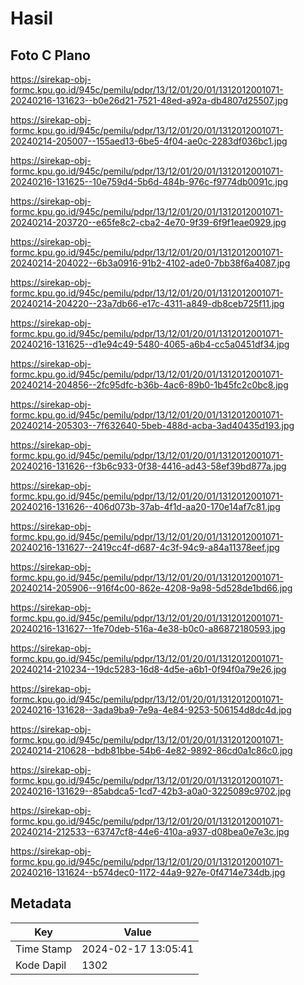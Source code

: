 # Hasil

## Foto C Plano

https://sirekap-obj-formc.kpu.go.id/945c/pemilu/pdpr/13/12/01/20/01/1312012001071-20240216-131623--b0e26d21-7521-48ed-a92a-db4807d25507.jpg

https://sirekap-obj-formc.kpu.go.id/945c/pemilu/pdpr/13/12/01/20/01/1312012001071-20240214-205007--155aed13-6be5-4f04-ae0c-2283df036bc1.jpg

https://sirekap-obj-formc.kpu.go.id/945c/pemilu/pdpr/13/12/01/20/01/1312012001071-20240216-131625--10e759d4-5b6d-484b-976c-f9774db0091c.jpg

https://sirekap-obj-formc.kpu.go.id/945c/pemilu/pdpr/13/12/01/20/01/1312012001071-20240214-203720--e65fe8c2-cba2-4e70-9f39-6f9f1eae0929.jpg

https://sirekap-obj-formc.kpu.go.id/945c/pemilu/pdpr/13/12/01/20/01/1312012001071-20240214-204022--6b3a0916-91b2-4102-ade0-7bb38f6a4087.jpg

https://sirekap-obj-formc.kpu.go.id/945c/pemilu/pdpr/13/12/01/20/01/1312012001071-20240214-204220--23a7db66-e17c-4311-a849-db8ceb725f11.jpg

https://sirekap-obj-formc.kpu.go.id/945c/pemilu/pdpr/13/12/01/20/01/1312012001071-20240216-131625--d1e94c49-5480-4065-a6b4-cc5a0451df34.jpg

https://sirekap-obj-formc.kpu.go.id/945c/pemilu/pdpr/13/12/01/20/01/1312012001071-20240214-204856--2fc95dfc-b36b-4ac6-89b0-1b45fc2c0bc8.jpg

https://sirekap-obj-formc.kpu.go.id/945c/pemilu/pdpr/13/12/01/20/01/1312012001071-20240214-205303--7f632640-5beb-488d-acba-3ad40435d193.jpg

https://sirekap-obj-formc.kpu.go.id/945c/pemilu/pdpr/13/12/01/20/01/1312012001071-20240216-131626--f3b6c933-0f38-4416-ad43-58ef39bd877a.jpg

https://sirekap-obj-formc.kpu.go.id/945c/pemilu/pdpr/13/12/01/20/01/1312012001071-20240216-131626--406d073b-37ab-4f1d-aa20-170e14af7c81.jpg

https://sirekap-obj-formc.kpu.go.id/945c/pemilu/pdpr/13/12/01/20/01/1312012001071-20240216-131627--2419cc4f-d687-4c3f-94c9-a84a11378eef.jpg

https://sirekap-obj-formc.kpu.go.id/945c/pemilu/pdpr/13/12/01/20/01/1312012001071-20240214-205906--916f4c00-862e-4208-9a98-5d528de1bd66.jpg

https://sirekap-obj-formc.kpu.go.id/945c/pemilu/pdpr/13/12/01/20/01/1312012001071-20240216-131627--1fe70deb-516a-4e38-b0c0-a86872180593.jpg

https://sirekap-obj-formc.kpu.go.id/945c/pemilu/pdpr/13/12/01/20/01/1312012001071-20240214-210234--19dc5283-16d8-4d5e-a6b1-0f94f0a79e26.jpg

https://sirekap-obj-formc.kpu.go.id/945c/pemilu/pdpr/13/12/01/20/01/1312012001071-20240216-131628--3ada9ba9-7e9a-4e84-9253-506154d8dc4d.jpg

https://sirekap-obj-formc.kpu.go.id/945c/pemilu/pdpr/13/12/01/20/01/1312012001071-20240214-210628--bdb81bbe-54b6-4e82-9892-86cd0a1c86c0.jpg

https://sirekap-obj-formc.kpu.go.id/945c/pemilu/pdpr/13/12/01/20/01/1312012001071-20240216-131629--85abdca5-1cd7-42b3-a0a0-3225089c9702.jpg

https://sirekap-obj-formc.kpu.go.id/945c/pemilu/pdpr/13/12/01/20/01/1312012001071-20240214-212533--63747cf8-44e6-410a-a937-d08bea0e7e3c.jpg

https://sirekap-obj-formc.kpu.go.id/945c/pemilu/pdpr/13/12/01/20/01/1312012001071-20240216-131624--b574dec0-1172-44a9-927e-0f4714e734db.jpg


## Metadata

| Key        | Value               |
| ---------- | ------------------- |
| Time Stamp | 2024-02-17 13:05:41 |
| Kode Dapil | 1302                |



